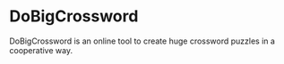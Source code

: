 # DoBigCrossword
DoBigCrossword is an online tool to create huge crossword puzzles in a cooperative way.
